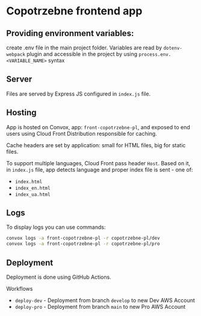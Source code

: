 # Copotrzebne frontend app

## Providing environment variables:

create .env file in the main project folder. Variables are read by `dotenv-webpack` plugin and accessible in the project
by using `process.env.<VARIABLE_NAME>` syntax

## Server

Files are served by Express JS configured in `index.js` file.

## Hosting

App is hosted on Convox, app: `front-copotrzebne-pl`, and exposed to end users using Cloud Front Distribution
responsible for caching.

Cache headers are set by application: small for HTML files, big for static files.

To support multiple languages, Cloud Front pass header `Host`. Based on it, in `index.js` file, app detects language
and proper index file is sent - one of:

* `index.html`
* `index_en.html`
* `index_ua.html`

## Logs

To display logs you can use commands:

```bash
convox logs -a front-copotrzebne-pl -r copotrzebne-pl/dev
convox logs -a front-copotrzebne-pl -r copotrzebne-pl/pro
```

## Deployment

Deployment is done using GitHub Actions.

Workflows

* `deploy-dev` - Deployment from branch `develop` to new Dev AWS Account
* `deploy-pro` - Deployment from branch `main` to new Pro AWS Account
